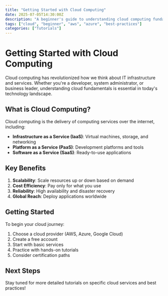 ```yaml
---
title: "Getting Started with Cloud Computing"
date: 2025-07-05T14:30:00Z
description: "A beginner's guide to understanding cloud computing fundamentals"
tags: ["cloud", "beginner", "aws", "azure", "best-practices"]
categories: ["Tutorials"]
---
```


# Getting Started with Cloud Computing

Cloud computing has revolutionized how we think about IT infrastructure and services. Whether you're a developer, system administrator, or business leader, understanding cloud fundamentals is essential in today's technology landscape.

## What is Cloud Computing?

Cloud computing is the delivery of computing services over the internet, including:

- **Infrastructure as a Service (IaaS)**: Virtual machines, storage, and networking
- **Platform as a Service (PaaS)**: Development platforms and tools
- **Software as a Service (SaaS)**: Ready-to-use applications

## Key Benefits

1. **Scalability**: Scale resources up or down based on demand
2. **Cost Efficiency**: Pay only for what you use
3. **Reliability**: High availability and disaster recovery
4. **Global Reach**: Deploy applications worldwide

## Getting Started

To begin your cloud journey:

1. Choose a cloud provider (AWS, Azure, Google Cloud)
2. Create a free account
3. Start with basic services
4. Practice with hands-on tutorials
5. Consider certification paths

## Next Steps

Stay tuned for more detailed tutorials on specific cloud services and best practices!
